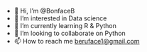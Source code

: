 - 👋 Hi, I’m @BonfaceB
- 👀 I’m interested in Data science
- 🌱 I’m currently learning R & Python
- 💞️ I’m looking to collaborate on Python
- 📫 How to reach me beruface1@gmail.com

<!---
BonfaceB/BonfaceB is a ✨ special ✨ repository because its `README.md` (this file) appears on your GitHub profile.
You can click the Preview link to take a look at your changes.
--->
